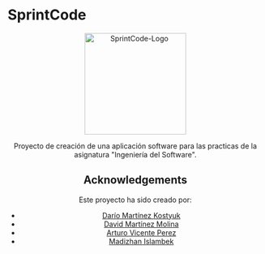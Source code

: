# SprintCode

<div align="center">
    <img width="200" src="/docs/images/sprintcode.jpg" alt="SprintCode-Logo">
</div>

<div align="center">

Proyecto de creación de una aplicación software para las practicas de la asignatura "Ingeniería del Software".

## Acknowledgements

Este proyecto ha sido creado por:

- [Darío Martínez Kostyuk](https://github.com/000Volk000)
- [David Martínez Molina](https://github.com/darkghost078)
- [Arturo Vicente Perez](https://github.com/ARVIPE/)
- [Madizhan Islambek](https://github.com/zhanymsoulz)

